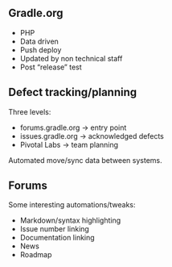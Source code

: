 ## Gradle.org

* PHP
* Data driven
* Push deploy
* Updated by non technical staff
* Post “release” test

## Defect tracking/planning

Three levels:

* forums.gradle.org -> entry point
* issues.gradle.org -> acknowledged defects
* Pivotal Labs -> team planning

Automated move/sync data between systems.

## Forums

Some interesting automations/tweaks:

* Markdown/syntax highlighting
* Issue number linking
* Documentation linking
* News
* Roadmap

